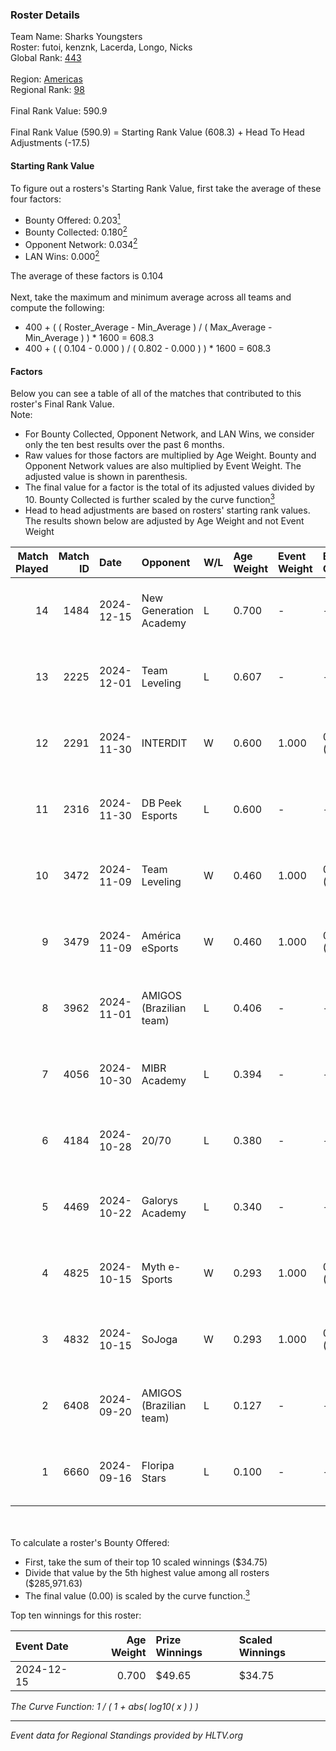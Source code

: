 ### Roster Details<br />
Team Name: Sharks Youngsters<br />
Roster: futoi, kenznk, Lacerda, Longo, Nicks<br />
Global Rank: [443](../../standings_global_2025_02_28.md)<br />
<br />
Region: [Americas]( ../../standings_americas_2025_02_28.md)<br />
Regional Rank: [98]( ../../standings_americas_2025_02_28.md)<br />
<br />
Final Rank Value:  590.9<br />
<br />
Final Rank Value (590.9) = Starting Rank Value (608.3) + Head To Head Adjustments (-17.5)<br />

#### Starting Rank Value<br />
To figure out a rosters's Starting Rank Value, first take the average of these four factors:<br />
- Bounty Offered: 0.203[<sup>1</sup>](#table2)
- Bounty Collected: 0.180[<sup>2</sup>](#table1)
- Opponent Network: 0.034[<sup>2</sup>](#table1)
- LAN Wins: 0.000[<sup>2</sup>](#table1)

The average of these factors is 0.104<br />
<br />
Next, take the maximum and minimum average across all teams and compute the following:<br />
- 400 + ( ( Roster_Average - Min_Average ) / ( Max_Average - Min_Average ) ) * 1600 = 608.3
- 400 + ( ( 0.104 - 0.000 ) / ( 0.802 - 0.000 ) ) * 1600 = 608.3


#### Factors<br />
Below you can see a table of all of the matches that contributed to this roster's Final Rank Value.<br />
Note:<br />

- For Bounty Collected, Opponent Network, and LAN Wins, we consider only the ten best results over the past 6 months.
- Raw values for those factors are multiplied by Age Weight. Bounty and Opponent Network values are also multiplied by Event Weight. The adjusted value is shown in parenthesis.
- The final value for a factor is the total of its adjusted values divided by 10. Bounty Collected is further scaled by the curve function[<sup>3</sup>](#curveFunction)
- Head to head adjustments are based on rosters' starting rank values. The results shown below are adjusted by Age Weight and not Event Weight
<span id="table1"></span><br />


| Match Played | Match ID | Date       | Opponent                | W/L | Age Weight | Event Weight | Bounty Collected | Opponent Network | LAN Wins  | H2H Adj. | Roster                               |
| -: | -: | :- | :- | :- | :- | :- | :- | :- | :- | -: | :- |
|           14 |     1484 | 2024-12-15 | New Generation Academy  | L   | 0.700      | -            | -                | -                | -         |   -10.06 | futoi, kenznk, Lacerda, Longo, Nicks |
|           13 |     2225 | 2024-12-01 | Team Leveling           | L   | 0.607      | -            | -                | -                | -         |   -11.04 | futoi, kenznk, Lacerda, Longo, Nicks |
|           12 |     2291 | 2024-11-30 | INTERDIT                | W   | 0.600      | 1.000        | 0.000 (0.000)    | 0.171 (0.102)    | 0 (0.000) |    10.71 | futoi, kenznk, Lacerda, Longo, Nicks |
|           11 |     2316 | 2024-11-30 | DB Peek Esports         | L   | 0.600      | -            | -                | -                | -         |    -7.89 | futoi, kenznk, Lacerda, Longo, Nicks |
|           10 |     3472 | 2024-11-09 | Team Leveling           | W   | 0.460      | 1.000        | 0.000 (0.000)    | 0.170 (0.078)    | 0 (0.000) |     5.87 | futoi, kenznk, Lacerda, Longo, Nicks |
|            9 |     3479 | 2024-11-09 | América eSports         | W   | 0.460      | 1.000        | 0.000 (0.000)    | 0.272 (0.125)    | 0 (0.000) |     8.10 | futoi, kenznk, Lacerda, Longo, Nicks |
|            8 |     3962 | 2024-11-01 | AMIGOS (Brazilian team) | L   | 0.406      | -            | -                | -                | -         |    -7.34 | futoi, kenznk, Lacerda, Longo, Nicks |
|            7 |     4056 | 2024-10-30 | MIBR Academy            | L   | 0.394      | -            | -                | -                | -         |    -3.29 | futoi, kenznk, Lacerda, Longo, Nicks |
|            6 |     4184 | 2024-10-28 | 20/70                   | L   | 0.380      | -            | -                | -                | -         |    -4.14 | futoi, kenznk, Lacerda, Longo, Nicks |
|            5 |     4469 | 2024-10-22 | Galorys Academy         | L   | 0.340      | -            | -                | -                | -         |    -3.96 | futoi, kenznk, Lacerda, Longo, Nicks |
|            4 |     4825 | 2024-10-15 | Myth e-Sports           | W   | 0.293      | 1.000        | 0.000 (0.000)    | 0.088 (0.026)    | 0 (0.000) |     4.96 | futoi, hug1, kenznk, Longo, Nicks    |
|            3 |     4832 | 2024-10-15 | SoJoga                  | W   | 0.293      | 1.000        | 0.000 (0.000)    | 0.034 (0.010)    | 0 (0.000) |     4.16 | futoi, hug1, kenznk, Longo, Nicks    |
|            2 |     6408 | 2024-09-20 | AMIGOS (Brazilian team) | L   | 0.127      | -            | -                | -                | -         |    -2.52 | futoi, kenznk, Longo, Nicks, Tineu   |
|            1 |     6660 | 2024-09-16 | Floripa Stars           | L   | 0.100      | -            | -                | -                | -         |    -1.01 | futoi, kenznk, Longo, Nicks, Tineu   |

<br />
<span id="table2"></span><br />
To calculate a roster's Bounty Offered:<br />

- First, take the sum of their top 10 scaled winnings ($34.75)
- Divide that value by the 5th highest value among all rosters ($285,971.63)
- The final value (0.00) is scaled by the curve function.[<sup>3</sup>](#curveFunction)

Top ten winnings for this roster:<br />

| Event Date | Age Weight | Prize Winnings | Scaled Winnings |
| :- | -: | :- | :- |
| 2024-12-15 |      0.700 | $49.65         | $34.75          |


<span id="curveFunction"></span>_The Curve Function: 1 / ( 1 + abs( log10( x ) ) )_<br />

---
_Event data for Regional Standings provided by HLTV.org_<br />

